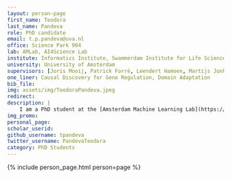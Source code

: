 ```yaml
---
layout: person-page
first_name: Teodora
last_name: Pandeva
role: PhD candidate
email: t.p.pandeva@uva.nl
office: Science Park 904
lab: AMLab, AI4Science Lab
institute: Informatics Institute, Swammerdam Institute for Life Sciences
university: University of Amsterdam
supervisors: [Joris Mooij, Patrick Forré, Leendert Hamoen, Martijs Jonker]
one_liner: Causal Discovery for Gene Regulation, Domain Adaptation
bib_file:
img: assets/img/TeodoraPandeva.jpeg
redirect:
description: |
    I am a PhD student at the [Amsterdam Machine Learning Lab](https://amlab.science.uva.nl/) (AMLab) and the [AI4Science Lab](https://ai4science-amsterdam.github.io/). I work with the Bacterial Cell Biology group at the [Swammerdam Institute for Life Sciences](https://sils.uva.nl/) on machine learning methods for domain adaptation and causal discovery in high-dimensional gene regulatory data.
img_promo:
personal_page:
scholar_userid:
github_username: tpandeva
twitter_username: PandevaTeodora
category: PhD Students
---
```


{% include person_page.html person=page %}
